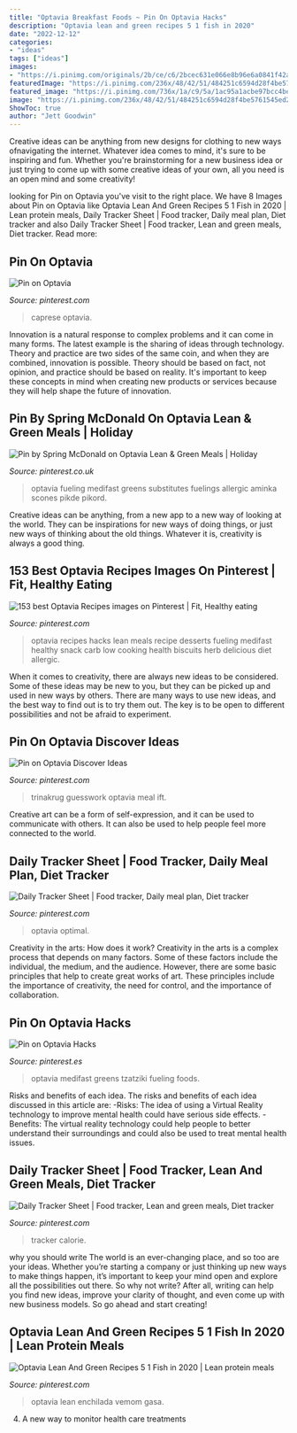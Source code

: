 ```yaml
---
title: "Optavia Breakfast Foods ~ Pin On Optavia Hacks"
description: "Optavia lean and green recipes 5 1 fish in 2020"
date: "2022-12-12"
categories:
- "ideas"
tags: ["ideas"]
images:
- "https://i.pinimg.com/originals/2b/ce/c6/2bcec631e066e8b96e6a0841f42ad268.jpg"
featuredImage: "https://i.pinimg.com/236x/48/42/51/484251c6594d28f4be5761545ed2dfec.jpg?nii=t"
featured_image: "https://i.pinimg.com/736x/1a/c9/5a/1ac95a1acbe97bcc4be26a7958740321.jpg"
image: "https://i.pinimg.com/236x/48/42/51/484251c6594d28f4be5761545ed2dfec.jpg?nii=t"
ShowToc: true
author: "Jett Goodwin"
---
```



Creative ideas can be anything from new designs for clothing to new ways ofnavigating the internet. Whatever idea comes to mind, it's sure to be inspiring and fun. Whether you're brainstorming for a new business idea or just trying to come up with some creative ideas of your own, all you need is an open mind and some creativity!

	

		
looking for Pin on Optavia you've visit to the right place. We have 8 Images about Pin on Optavia like Optavia Lean And Green Recipes 5 1 Fish in 2020 | Lean protein meals, Daily Tracker Sheet | Food tracker, Daily meal plan, Diet tracker and also Daily Tracker Sheet | Food tracker, Lean and green meals, Diet tracker. Read more:
		
    
## Pin On Optavia

<img loading=lazy src="https://i.pinimg.com/736x/83/a0/1f/83a01fa1ca055123a7066ae199d7f07c.jpg" onerror="this.onerror=null;this.src='https://tse3.mm.bing.net/th?id=OIP.lT1ljxPk63LACeiviZ6pSAHaQB&amp;pid=15.1';" alt="Pin on Optavia">

_Source: pinterest.com_

>caprese optavia. 

	

Innovation is a natural response to complex problems and it can come in many forms. The latest example is the sharing of ideas through technology. Theory and practice are two sides of the same coin, and when they are combined, innovation is possible. Theory should be based on fact, not opinion, and practice should be based on reality. It's important to keep these concepts in mind when creating new products or services because they will help shape the future of innovation.

    
## Pin By Spring McDonald On Optavia Lean &amp; Green Meals | Holiday

<img loading=lazy src="https://i.pinimg.com/736x/c2/2f/ed/c22fed0eafe7212a4f553ca9b04d4f94.jpg" onerror="this.onerror=null;this.src='https://tse3.mm.bing.net/th?id=OIP.gNuisqjhm1f-erqgIXRXTgAAAA&amp;pid=15.1';" alt="Pin by Spring McDonald on Optavia Lean &amp; Green Meals | Holiday">

_Source: pinterest.co.uk_

>optavia fueling medifast greens substitutes fuelings allergic aminka scones pikde pikord. 

	

Creative ideas can be anything, from a new app to a new way of looking at the world. They can be inspirations for new ways of doing things, or just new ways of thinking about the old things. Whatever it is, creativity is always a good thing.

    
## 153 Best Optavia Recipes Images On Pinterest | Fit, Healthy Eating

<img loading=lazy src="https://i.pinimg.com/736x/1a/c9/5a/1ac95a1acbe97bcc4be26a7958740321.jpg" onerror="this.onerror=null;this.src='https://tse3.mm.bing.net/th?id=OIP.2sw4AzoNjmOOswMa1ac5FwHaNI&amp;pid=15.1';" alt="153 best Optavia Recipes images on Pinterest | Fit, Healthy eating">

_Source: pinterest.com_

>optavia recipes hacks lean meals recipe desserts fueling medifast healthy snack carb low cooking health biscuits herb delicious diet allergic. 

	

When it comes to creativity, there are always new ideas to be considered. Some of these ideas may be new to you, but they can be picked up and used in new ways by others. There are many ways to use new ideas, and the best way to find out is to try them out. The key is to be open to different possibilities and not be afraid to experiment.

    
## Pin On Optavia Discover Ideas

<img loading=lazy src="https://i.pinimg.com/originals/2b/ce/c6/2bcec631e066e8b96e6a0841f42ad268.jpg" onerror="this.onerror=null;this.src='https://tse3.mm.bing.net/th?id=OIP.xs5pprNmg63Nfd1-ltSxGgHaJl&amp;pid=15.1';" alt="Pin on Optavia Discover Ideas">

_Source: pinterest.com_

>trinakrug guesswork optavia meal ift. 

	

Creative art can be a form of self-expression, and it can be used to communicate with others. It can also be used to help people feel more connected to the world.

    
## Daily Tracker Sheet | Food Tracker, Daily Meal Plan, Diet Tracker

<img loading=lazy src="https://i.pinimg.com/736x/18/79/fc/1879fce23cc7f82fc8e7f5c410f0d1c4.jpg" onerror="this.onerror=null;this.src='https://tse4.mm.bing.net/th?id=OIP.IvvfERK_0uA7xQg1pjZN9QHaJ2&amp;pid=15.1';" alt="Daily Tracker Sheet | Food tracker, Daily meal plan, Diet tracker">

_Source: pinterest.com_

>optavia optimal. 

	

Creativity in the arts: How does it work?
Creativity in the arts is a complex process that depends on many factors. Some of these factors include the individual, the medium, and the audience. However, there are some basic principles that help to create great works of art. These principles include the importance of creativity, the need for control, and the importance of collaboration.

    
## Pin On Optavia Hacks

<img loading=lazy src="https://i.pinimg.com/736x/ae/19/fc/ae19fce927ab5a3bcecc20341192403e.jpg" onerror="this.onerror=null;this.src='https://tse3.mm.bing.net/th?id=OIP.q9wcEWFzzaQjtnW5p8FDfQHaNI&amp;pid=15.1';" alt="Pin on Optavia Hacks">

_Source: pinterest.es_

>optavia medifast greens tzatziki fueling foods. 

	

Risks and benefits of each idea.
The risks and benefits of each idea discussed in this article are: 
-Risks: The idea of using a Virtual Reality technology to improve mental health could have serious side effects.
-Benefits: The virtual reality technology could help people to better understand their surroundings and could also be used to treat mental health issues.

    
## Daily Tracker Sheet | Food Tracker, Lean And Green Meals, Diet Tracker

<img loading=lazy src="https://i.pinimg.com/236x/48/42/51/484251c6594d28f4be5761545ed2dfec.jpg?nii=t" onerror="this.onerror=null;this.src='https://tse4.mm.bing.net/th?id=OIP.QKMmSOdVo2AVEbepdcIbKgAAAA&amp;pid=15.1';" alt="Daily Tracker Sheet | Food tracker, Lean and green meals, Diet tracker">

_Source: pinterest.com_

>tracker calorie. 

	

why you should write
The world is an ever-changing place, and so too are your ideas. Whether you’re starting a company or just thinking up new ways to make things happen, it’s important to keep your mind open and explore all the possibilities out there. So why not write? After all, writing can help you find new ideas, improve your clarity of thought, and even come up with new business models. So go ahead and start creating!

    
## Optavia Lean And Green Recipes 5 1 Fish In 2020 | Lean Protein Meals

<img loading=lazy src="https://i.pinimg.com/originals/93/a3/ab/93a3ab02f8de58c98badeefcb2ce424c.jpg" onerror="this.onerror=null;this.src='https://tse3.mm.bing.net/th?id=OIP.EpBVPyfBME8DHezB_zkrXgHaL3&amp;pid=15.1';" alt="Optavia Lean And Green Recipes 5 1 Fish in 2020 | Lean protein meals">

_Source: pinterest.com_

>optavia lean enchilada vemom gasa. 

	

4. A new way to monitor health care treatments

